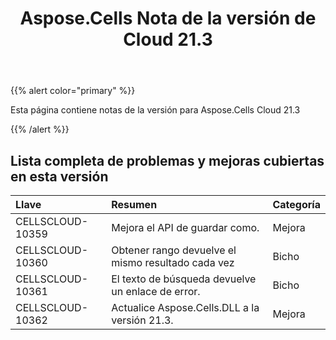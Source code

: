 ﻿---
title: Aspose.Cells Nota de la versión de Cloud 21.3
second_title: Aspose.Cells Cloud Documen
type: docs
url: /es/aspose-cells-cloud-21-3-release-notes/
description: Aspose.Cells La nube admite Excel para crear, convertir, fusionar, dividir, proteger, operación de objetos internos, etc.
weight: 70
---
{{% alert color="primary" %}} 

Esta página contiene notas de la versión para Aspose.Cells Cloud 21.3

{{% /alert %}} 
## **Lista completa de problemas y mejoras cubiertas en esta versión**

|**Llave**|**Resumen**|**Categoría**|
|:- |:- |:- |
|CELLSCLOUD-10359 |Mejora el API de guardar como.| Mejora|
|CELLSCLOUD-10360 |Obtener rango devuelve el mismo resultado cada vez| Bicho|
|CELLSCLOUD-10361 |El texto de búsqueda devuelve un enlace de error.| Bicho|
|CELLSCLOUD-10362 |Actualice Aspose.Cells.DLL a la versión 21.3.| Mejora|
